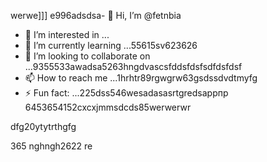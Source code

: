 werwe]]]
e996adsdsa- 👋 Hi, I’m @fetnbia
- 👀 I’m interested in ...
- 🌱 I’m currently learning ...55615sv623626
- 💞️ I’m looking to collaborate on ...9355533awadsa5263hngdvascsfddsfdsfsdfdsfdsf
- 📫 How to reach me ...1hrhtr89rgwgrw63gsdssdvdtmyfg
- ⚡ Fun fact: ...225dss546wesadasasrtgredsаррпр
6453654152cxcxjmmsdcds85werwerwr
<!---54asds545sdfsd
fetnbia/fetnbia is a ✨ special ✨ reposisdftory besdfcause its `README.md` 6262(this f543543ilcxggfgfgfxcxce) appears on your GitHub profile.
You can click the Preview link to take a look at yo53ur changes.653asaaszxxzzfds
--->dfg20ytytrthgfg
365
nghngh2622
re
